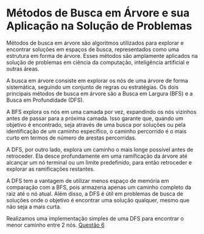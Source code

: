 # Métodos de Busca em Árvore e sua Aplicação na Solução de Problemas

Métodos de busca em árvore são algoritmos utilizados para explorar e encontrar soluções em espaços de busca, representados como uma estrutura em forma de árvore. Esses métodos são amplamente aplicados na solução de problemas em ciência da computação, inteligência artificial e outras áreas.

A busca em árvore consiste em explorar os nós de uma árvore de forma sistemática, seguindo um conjunto de regras ou estratégias. Os dois principais métodos de busca em árvore são a Busca em Largura (BFS) e a Busca em Profundidade (DFS).

A BFS explora os nós em uma camada por vez, expandindo os nós vizinhos antes de passar para a próxima camada. Isso garante que, quando um objetivo é encontrado, seja através de uma busca por soluções ou pela identificação de um caminho específico, o caminho percorrido é o mais curto em termos de número de arestas percorridas.

A DFS, por outro lado, explora um caminho o mais longe possível antes de retroceder. Ela desce profundamente em uma ramificação da árvore até alcançar um nó terminal ou um limite predefinido, para então retroceder e explorar as ramificações restantes.

A DFS tem a vantagem de utilizar menos espaço de memória em comparação com a BFS, pois armazena apenas um caminho completo da raiz até o nó atual. Além disso, a DFS é útil em problemas de busca de soluções onde o objetivo é encontrar uma solução qualquer, mesmo que não seja a mais curta. 

Realizamos uma implementação simples de uma DFS para encontrar o menor caminho entre 2 nós. [Questão 6](https://github.com/thiagotheiry05/Disciplinas-da-Graduacao/blob/main/INTELIG%C3%8ANCIA%20ARTIFICIAL/Unidade%203/Quest%C3%A3o%206/Quest%C3%A3o6_Lista3.ipynb)


